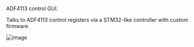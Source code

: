 ADF4113 control GUI.

Talks to ADF4113 control registers via a STM32-like controller with custom firmware.

![image](https://user-images.githubusercontent.com/24732036/116780149-59dc9c80-aa83-11eb-81c7-08d32f0711c0.png)
